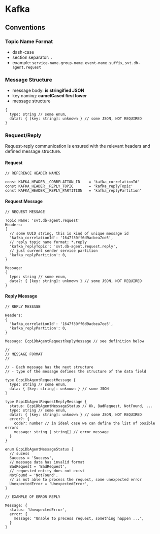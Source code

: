 # Kafka

## Conventions

### Topic Name Format
- dash-case
- section separator: `.`
- example: `service-name.group-name.event-name.suffix`, `svt.db-agent.request`


### Message Structure

- message body: **is stringified JSON**
- key naming: **camelCased first lower**
- message structure
``` 
{
  type: string // some enum,
  data?: { [key: string]: unknown } // some JSON, NOT REQUIRED
}
```

### Request/Reply

Request-reply communication is ensured with the relevant headers and defined message structure.

#### Request
```
// REFERENCE HEADER NAMES

const KAFKA_HEADER__CORRELATION_ID    = 'kafka_correlationId'
const KAFKA_HEADER__REPLY_TOPIC       = 'kafka_replyTopic'
const KAFKA_HEADER__REPLY_PARTITION   = 'kafka_replyPartition'
```
#### Request Message

```
// REQUEST MESSAGE

Topic Name: 'svt.db-agent.request'
Headers:
{
  // some UUID string, this is kind of unique message id
  'kafka_correlationId': '1647f30ff6d9acbea7ce5',
  // reply topic name format: *.reply
  'kafka_replyTopic': 'svt.db-agent.request.reply',
  // just current sender service partition
  'kafka_replyPartition': 0, 
}

Message: 
{
  type: string // some enum,
  data?: { [key: string]: unknown } // some JSON, NOT REQUIRED
}
```
#### Reply Message

```
// REPLY MESSAGE

Headers:
{
  'kafka_correlationId': '1647f30ff6d9acbea7ce5',
  'kafka_replyPartition': 0, 
}

Message: EcpiDbAgentRequestReplyMessage // see definition below

//
// MESSAGE FORMAT
//

// - Each message has the next structure
// - type of the message defines the structure of the data field

type EcpiDbAgentRequestMessage {
  type: string // some enum,
  data: { [key: string]: unknown } // some JSON
}

type EcpiDbAgentRequestReplyMessage {
  status: EcpiDbAgentMessageStatus // Ok, BadRequest, NotFound, ...
  type: string // some enum,
  data?: { [key: string]: unknown } // some JSON, NOT REQUIRED
  error?: {
    code?: number // in ideal case we can define the list of posible errors
    message: string | string[] // error message
  }
}

enum EcpiDbAgentMessageStatus {
  // sucess
  Success = 'Success',
  // message data has invalid format
  BadRequest = 'BadRequest', 
  // requested entity does not exist 
  NotFound = 'NotFound', 
  // is not able to process the request, some unexpected error
  UnexpectedError = 'UnexpectedError', 
}

// EXAMPLE OF ERROR REPLY

Message: {
  status: 'UnexpectedError',
  error: {
    message: "Unable to precess request, something happen ...",
  }
}

```


